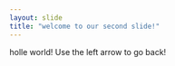 ```yaml
---
layout: slide
title: "welcome to our second slide!"
---
```

holle world!
Use the left arrow to go back!
